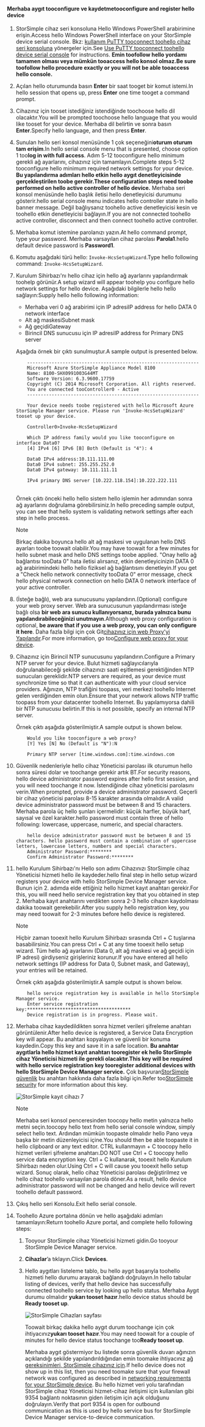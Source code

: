 <!--author=alkohli last changed: 01/18/2017-->


#### <a name="tooconfigure-and-register-hello-device"></a><span data-ttu-id="35ed6-101">Merhaba aygıt tooconfigure ve kaydetme</span><span class="sxs-lookup"><span data-stu-id="35ed6-101">tooconfigure and register hello device</span></span>

1. <span data-ttu-id="35ed6-102">StorSimple cihaz seri konsoluna Hello Windows PowerShell arabirimine erişin.</span><span class="sxs-lookup"><span data-stu-id="35ed6-102">Access hello Windows PowerShell interface on your StorSimple device serial console.</span></span> <span data-ttu-id="35ed6-103">Bkz: [kullanım PuTTY tooconnect toohello cihaz seri konsoluna](#use-putty-to-connect-to-the-device-serial-console) yönergeler için.</span><span class="sxs-lookup"><span data-stu-id="35ed6-103">See [Use PuTTY tooconnect toohello device serial console](#use-putty-to-connect-to-the-device-serial-console) for instructions.</span></span> <span data-ttu-id="35ed6-104">**Emin toofollow hello yordamı tamamen olması veya mümkün tooaccess hello konsol olmaz.**</span><span class="sxs-lookup"><span data-stu-id="35ed6-104">**Be sure toofollow hello procedure exactly or you will not be able tooaccess hello console.**</span></span>

2. <span data-ttu-id="35ed6-105">Açılan hello oturumunda basın **Enter** bir saat tooget bir komut istemi.</span><span class="sxs-lookup"><span data-stu-id="35ed6-105">In hello session that opens up, press **Enter** one time tooget a command prompt.</span></span>

3. <span data-ttu-id="35ed6-106">Cihazınız için tooset istediğiniz istendiğinde toochoose hello dil olacaktır.</span><span class="sxs-lookup"><span data-stu-id="35ed6-106">You will be prompted toochoose hello language that you would like tooset for your device.</span></span> <span data-ttu-id="35ed6-107">Merhaba dil belirtin ve sonra basın **Enter**.</span><span class="sxs-lookup"><span data-stu-id="35ed6-107">Specify hello language, and then press **Enter**.</span></span>

4. <span data-ttu-id="35ed6-108">Sunulan hello seri konsol menüsünde 1 çok seçeneğini**oturum oturum tam erişim**.</span><span class="sxs-lookup"><span data-stu-id="35ed6-108">In hello serial console menu that is presented, choose option 1 too**log in with full access**.</span></span>
     <span data-ttu-id="35ed6-109">Adım 5-12 tooconfigure hello minimum gerekli ağ ayarlarını, cihazınız için tamamlayın.</span><span class="sxs-lookup"><span data-stu-id="35ed6-109">Complete steps 5-12 tooconfigure hello minimum required network settings for your device.</span></span> <span data-ttu-id="35ed6-110">**Bu yapılandırma adımları hello etkin hello aygıt denetleyicisinde gerçekleştirilen toobe gerekir.**</span><span class="sxs-lookup"><span data-stu-id="35ed6-110">**These configuration steps need toobe performed on hello active controller of hello device.**</span></span> <span data-ttu-id="35ed6-111">Merhaba seri konsol menüsünde hello başlık iletisi hello denetleyicisi durumunu gösterir.</span><span class="sxs-lookup"><span data-stu-id="35ed6-111">hello serial console menu indicates hello controller state in hello banner message.</span></span> <span data-ttu-id="35ed6-112">Değil bağlıysanız toohello active denetleyicisi kesin ve toohello etkin denetleyicisi bağlayın.</span><span class="sxs-lookup"><span data-stu-id="35ed6-112">If you are not connected toohello active controller, disconnect and then connect toohello active controller.</span></span>

5. <span data-ttu-id="35ed6-113">Merhaba komut istemine parolanızı yazın.</span><span class="sxs-lookup"><span data-stu-id="35ed6-113">At hello command prompt, type your password.</span></span> <span data-ttu-id="35ed6-114">Merhaba varsayılan cihaz parolası **Parola1**.</span><span class="sxs-lookup"><span data-stu-id="35ed6-114">hello default device password is **Password1**.</span></span>

6. <span data-ttu-id="35ed6-115">Komutu aşağıdaki türü hello: `Invoke-HcsSetupWizard`.</span><span class="sxs-lookup"><span data-stu-id="35ed6-115">Type hello following command: `Invoke-HcsSetupWizard`.</span></span>

7. <span data-ttu-id="35ed6-116">Kurulum Sihirbazı'nı hello cihaz için hello ağ ayarlarını yapılandırmak toohelp görünür.</span><span class="sxs-lookup"><span data-stu-id="35ed6-116">A setup wizard will appear toohelp you configure hello network settings for hello device.</span></span> <span data-ttu-id="35ed6-117">Aşağıdaki bilgilerle hello hello sağlayın:</span><span class="sxs-lookup"><span data-stu-id="35ed6-117">Supply hello hello following information:</span></span>
   
   * <span data-ttu-id="35ed6-118">Merhaba veri 0 ağ arabirimi için IP adresi</span><span class="sxs-lookup"><span data-stu-id="35ed6-118">IP address for hello DATA 0 network interface</span></span>
   * <span data-ttu-id="35ed6-119">Alt ağ maskesi</span><span class="sxs-lookup"><span data-stu-id="35ed6-119">Subnet mask</span></span>
   * <span data-ttu-id="35ed6-120">Ağ geçidi</span><span class="sxs-lookup"><span data-stu-id="35ed6-120">Gateway</span></span>
   * <span data-ttu-id="35ed6-121">Birincil DNS sunucusu için IP adresi</span><span class="sxs-lookup"><span data-stu-id="35ed6-121">IP address for Primary DNS server</span></span>

   <span data-ttu-id="35ed6-122">Aşağıda örnek bir çıktı sunulmuştur.</span><span class="sxs-lookup"><span data-stu-id="35ed6-122">A sample output is presented below.</span></span>

    ```
        ---------------------------------------------------------------
        Microsoft Azure StorSimple Appliance Model 8100
        Name: 8100-SHX0991003G44MT
        Software Version: 6.3.9600.17759
        Copyright (C) 2014 Microsoft Corporation. All rights reserved.
        You are connected tooController0 - Active
        ---------------------------------------------------------------

        Your device needs toobe registered with hello Microsoft Azure StorSimple Manager service. Please run 'Invoke-HcsSetupWizard' tooset up your device.

        Controller0>Invoke-HcsSetupWizard

        Which IP address family would you like tooconfigure on interface Data0?
        [4] IPv4 [6] IPv6 [B] Both (Default is "4"): 4

        Data0 IPv4 address:10.111.111.00
        Data0 IPv4 subnet: 255.255.252.0
        Data0 IPv4 gateway: 10.111.111.11

        IPv4 primary DNS server [10.222.118.154]:10.222.222.111
    ```

    <br>
    <span data-ttu-id="35ed6-123">Örnek çıktı önceki hello hello sistem hello işlemin her adımından sonra ağ ayarlarını doğrulama görebilirsiniz.</span><span class="sxs-lookup"><span data-stu-id="35ed6-123">In hello preceding sample output, you can see that hello system is validating network settings after each step in hello process.</span></span>

     > [!NOTE]
     > <span data-ttu-id="35ed6-124">Birkaç dakika boyunca hello alt ağ maskesi ve uygulanan hello DNS ayarları toobe toowait olabilir.</span><span class="sxs-lookup"><span data-stu-id="35ed6-124">You may have toowait for a few minutes for hello subnet mask and hello DNS settings toobe applied.</span></span> <span data-ttu-id="35ed6-125">"Onay hello ağ bağlantısı tooData 0" hata iletisi alırsanız, etkin denetleyicinizin DATA 0 ağ arabirimindeki hello hello fiziksel ağ bağlantısını denetleyin.</span><span class="sxs-lookup"><span data-stu-id="35ed6-125">If you get a "Check hello network connectivity tooData 0" error message, check hello physical network connection on hello DATA 0 network interface of your active controller.</span></span>

8. <span data-ttu-id="35ed6-126">(İsteğe bağlı), web ara sunucusunu yapılandırın.</span><span class="sxs-lookup"><span data-stu-id="35ed6-126">(Optional) configure your web proxy server.</span></span> <span data-ttu-id="35ed6-127">Web ara sunucusunun yapılandırması isteğe bağlı olsa **bir web ara sunucu kullanıyorsanız, burada yalnızca bunu yapılandırabileceğinizi unutmayın**.</span><span class="sxs-lookup"><span data-stu-id="35ed6-127">Although web proxy configuration is optional, **be aware that if you use a web proxy, you can only configure it here**.</span></span> <span data-ttu-id="35ed6-128">Daha fazla bilgi için çok Git[cihazınız için web Proxy'yi Yapılandır](../articles/storsimple/storsimple-8000-configure-web-proxy.md).</span><span class="sxs-lookup"><span data-stu-id="35ed6-128">For more information, go too[Configure web proxy for your device](../articles/storsimple/storsimple-8000-configure-web-proxy.md).</span></span>
9. <span data-ttu-id="35ed6-129">Cihazınız için Birincil NTP sunucusunu yapılandırın.</span><span class="sxs-lookup"><span data-stu-id="35ed6-129">Configure a Primary NTP server for your device.</span></span> <span data-ttu-id="35ed6-130">Bulut hizmeti sağlayıcılarıyla doğrulanabileceği şekilde cihazınızı saati eşitlemesi gerektiğinden NTP sunucuları gereklidir.</span><span class="sxs-lookup"><span data-stu-id="35ed6-130">NTP servers are required, as your device must synchronize time so that it can authenticate with your cloud service providers.</span></span> <span data-ttu-id="35ed6-131">Ağınızın, NTP trafiğini toopass, veri merkezi toohello Internet gelen verdiğinden emin olun.</span><span class="sxs-lookup"><span data-stu-id="35ed6-131">Ensure that your network allows NTP traffic toopass from your datacenter toohello Internet.</span></span> <span data-ttu-id="35ed6-132">Bu yapılamıyorsa dahili bir NTP sunucusu belirtin.</span><span class="sxs-lookup"><span data-stu-id="35ed6-132">If this is not possible, specify an internal NTP server.</span></span>

    <span data-ttu-id="35ed6-133">Örnek çıktı aşağıda gösterilmiştir.</span><span class="sxs-lookup"><span data-stu-id="35ed6-133">A sample output is shown below.</span></span>

    ```
        Would you like tooconfigure a web proxy?
        [Y] Yes [N] No (Default is "N"):N

        Primary NTP server [time.windows.com]:time.windows.com

    ```

10. <span data-ttu-id="35ed6-134">Güvenlik nedenleriyle hello cihaz Yöneticisi parolası ilk oturumun hello sonra süresi dolar ve toochange gerekir artık BT.</span><span class="sxs-lookup"><span data-stu-id="35ed6-134">For security reasons, hello device administrator password expires after hello first session, and you will need toochange it now.</span></span> <span data-ttu-id="35ed6-135">İstendiğinde cihaz yöneticisi parolasını verin.</span><span class="sxs-lookup"><span data-stu-id="35ed6-135">When prompted, provide a device administrator password.</span></span> <span data-ttu-id="35ed6-136">Geçerli bir cihaz yöneticisi parolası 8-15 karakter arasında olmalıdır.</span><span class="sxs-lookup"><span data-stu-id="35ed6-136">A valid device administrator password must be between 8 and 15 characters.</span></span> <span data-ttu-id="35ed6-137">Merhaba parola üç hello şunları içermelidir: küçük harfler, büyük harf, sayısal ve özel karakter.</span><span class="sxs-lookup"><span data-stu-id="35ed6-137">hello password must contain three of hello following: lowercase, uppercase, numeric, and special characters.</span></span>

    ```
        hello device administrator password must be between 8 and 15 characters. hello password must contain a combination of uppercase letters, lowercase letters, numbers and special characters.
        Administrator Password:********
        Confirm Administrator Password:********
    ```
11. <span data-ttu-id="35ed6-138">hello Kurulum Sihirbazı'nı Hello son adımı Cihazınızı StorSimple cihaz Yöneticisi hizmeti hello ile kaydeder.</span><span class="sxs-lookup"><span data-stu-id="35ed6-138">hello final step in hello setup wizard registers your device with hello StorSimple Device Manager service.</span></span> <span data-ttu-id="35ed6-139">Bunun için 2. adımda elde ettiğiniz hello hizmet kayıt anahtarı gerekir.</span><span class="sxs-lookup"><span data-stu-id="35ed6-139">For this, you will need hello service registration key that you obtained in step 2.</span></span> <span data-ttu-id="35ed6-140">Merhaba kayıt anahtarını verdikten sonra 2-3 hello cihazın kaydolması dakika toowait gerekebilir.</span><span class="sxs-lookup"><span data-stu-id="35ed6-140">After you supply hello registration key, you may need toowait for 2-3 minutes before hello device is registered.</span></span>
    
    > [!NOTE]
    > <span data-ttu-id="35ed6-141">Hiçbir zaman tooexit hello Kurulum Sihirbazı sırasında Ctrl + C tuşlarına basabilirsiniz.</span><span class="sxs-lookup"><span data-stu-id="35ed6-141">You can press Ctrl + C at any time tooexit hello setup wizard.</span></span> <span data-ttu-id="35ed6-142">Tüm hello ağ ayarlarını (Data 0, alt ağ maskesi ve ağ geçidi için IP adresi) girdiyseniz girişleriniz korunur.</span><span class="sxs-lookup"><span data-stu-id="35ed6-142">If you have entered all hello network settings (IP address for Data 0, Subnet mask, and Gateway), your entries will be retained.</span></span>
    
    <span data-ttu-id="35ed6-143">Örnek çıktı aşağıda gösterilmiştir.</span><span class="sxs-lookup"><span data-stu-id="35ed6-143">A sample output is shown below.</span></span>

    ```
        hello service registration key is available in hello StorSimple Manager service.
        Enter service registration key:**************************************
        Device registration is in progress. Please wait.

    ```

12. <span data-ttu-id="35ed6-144">Merhaba cihaz kaydedildikten sonra hizmet verileri şifreleme anahtarı görüntülenir.</span><span class="sxs-lookup"><span data-stu-id="35ed6-144">After hello device is registered, a Service Data Encryption key will appear.</span></span> <span data-ttu-id="35ed6-145">Bu anahtarı kopyalayın ve güvenli bir konuma kaydedin.</span><span class="sxs-lookup"><span data-stu-id="35ed6-145">Copy this key and save it in a safe location.</span></span> <span data-ttu-id="35ed6-146">**Bu anahtar aygıtlarla hello hizmet kayıt anahtarı tooregister ek hello StorSimple cihaz Yöneticisi hizmeti ile gerekli olacaktır.**</span><span class="sxs-lookup"><span data-stu-id="35ed6-146">**This key will be required with hello service registration key tooregister additional devices with hello StorSimple Device Manager service.**</span></span> <span data-ttu-id="35ed6-147">Çok başvuran[StorSimple güvenlik](../articles/storsimple/storsimple-security.md) bu anahtarı hakkında daha fazla bilgi için.</span><span class="sxs-lookup"><span data-stu-id="35ed6-147">Refer too[StorSimple security](../articles/storsimple/storsimple-security.md) for more information about this key.</span></span>
    
    ![StorSimple kayıt cihazı 7](./media/storsimple-8000-configure-and-register-device-u2/step3pssetup1.png)
    
    > [!NOTE]
    > <span data-ttu-id="35ed6-149">Merhaba seri konsol penceresinden toocopy hello metin yalnızca hello metni seçin.</span><span class="sxs-lookup"><span data-stu-id="35ed6-149">toocopy hello text from hello serial console window, simply select hello text.</span></span> <span data-ttu-id="35ed6-150">Ardından mümkün toopaste olmalıdır hello Pano veya başka bir metin düzenleyicisi içine.</span><span class="sxs-lookup"><span data-stu-id="35ed6-150">You should then be able toopaste it in hello clipboard or any text editor.</span></span> <span data-ttu-id="35ed6-151">CTRL kullanmayın + C toocopy hello hizmet verileri şifreleme anahtarı.</span><span class="sxs-lookup"><span data-stu-id="35ed6-151">DO NOT use Ctrl + C toocopy hello service data encryption key.</span></span> <span data-ttu-id="35ed6-152">Ctrl + C kullanarak, tooexit hello Kurulum Sihirbazı neden olur.</span><span class="sxs-lookup"><span data-stu-id="35ed6-152">Using Ctrl + C will cause you tooexit hello setup wizard.</span></span> <span data-ttu-id="35ed6-153">Sonuç olarak, hello cihaz Yöneticisi parolası değiştirilmez ve hello cihaz toohello varsayılan parola döner.</span><span class="sxs-lookup"><span data-stu-id="35ed6-153">As a result, hello device administrator password will not be changed and hello device will revert toohello default password.</span></span>
    
13. <span data-ttu-id="35ed6-154">Çıkış hello seri Konsolu.</span><span class="sxs-lookup"><span data-stu-id="35ed6-154">Exit hello serial console.</span></span>
14. <span data-ttu-id="35ed6-155">Toohello Azure portalına dönün ve hello aşağıdaki adımları tamamlayın:</span><span class="sxs-lookup"><span data-stu-id="35ed6-155">Return toohello Azure portal, and complete hello following steps:</span></span>
    
    1. <span data-ttu-id="35ed6-156">Tooyour StorSimple cihaz Yöneticisi hizmeti gidin.</span><span class="sxs-lookup"><span data-stu-id="35ed6-156">Go tooyour StorSimple Device Manager service.</span></span>
    2. <span data-ttu-id="35ed6-157">**Cihazlar**’a tıklayın.</span><span class="sxs-lookup"><span data-stu-id="35ed6-157">Click **Devices**.</span></span>
    3. <span data-ttu-id="35ed6-158">Hello aygıtları listeleme tablo, bu hello aygıt başarıyla toohello hizmeti hello durumu arayarak bağlandı doğrulayın.</span><span class="sxs-lookup"><span data-stu-id="35ed6-158">In hello tabular listing of devices, verify that hello device has successfully connected toohello service by looking up hello status.</span></span> <span data-ttu-id="35ed6-159">Merhaba Aygıt durumu olmalıdır **yukarı tooset hazır**.</span><span class="sxs-lookup"><span data-stu-id="35ed6-159">hello device status should be **Ready tooset up**.</span></span>
       
        ![StorSimple Cihazları sayfası](./media/storsimple-8000-configure-and-register-device-u2/step3pssetup2.png)
       
        <span data-ttu-id="35ed6-161">Toowait birkaç dakika hello aygıt durum toochange için çok ihtiyacınız**yukarı tooset hazır**.</span><span class="sxs-lookup"><span data-stu-id="35ed6-161">You may need toowait for a couple of minutes for hello device status toochange too**Ready tooset up**.</span></span>
       
        <span data-ttu-id="35ed6-162">Merhaba aygıt göstermiyor bu listede sonra güvenlik duvarı ağınızın açıklandığı şekilde yapılandırıldığından emin toomake ihtiyacınız [ağ gereksinimleri, StorSimple cihazınız için](../articles/storsimple/storsimple-8000-system-requirements.md).</span><span class="sxs-lookup"><span data-stu-id="35ed6-162">If hello device does not show up in this list, then you need toomake sure that your firewall network was configured as described in [networking requirements for your StorSimple device](../articles/storsimple/storsimple-8000-system-requirements.md).</span></span> <span data-ttu-id="35ed6-163">Bu hello hizmet veri yolu tarafından StorSimple cihaz Yöneticisi hizmet-cihaz iletişimi için kullanılan gibi 9354 bağlantı noktasının giden iletişim için açık olduğunu doğrulayın.</span><span class="sxs-lookup"><span data-stu-id="35ed6-163">Verify that port 9354 is open for outbound communication as this is used by hello service bus for StorSimple Device Manager service-to-device communication.</span></span>

